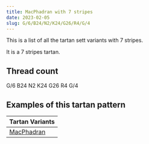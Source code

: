 ```yaml
---
title: MacPhadran with 7 stripes
date: 2023-02-05
slug: G/6/B24/N2/K24/G26/R4/G/4
---
```

This is a list of all the tartan sett variants with 7 stripes.

It is a 7 stripes tartan.


## Thread count
G/6 B24 N2 K24 G26 R4 G/4

## Examples of this tartan pattern

| Tartan Variants |
|---------------|
| [MacPhadran](/variants/g/6/b24/n2/k24/g26/r4/g/4-b304080-g008000-k000000-nb0b0b0-rc00000)||
